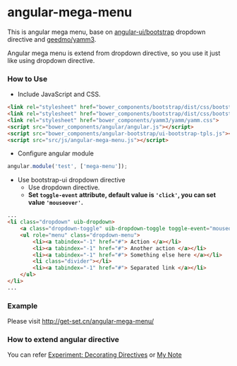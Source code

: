 # angular-mega-menu

This is angular mega menu, base on [angular-ui/bootstrap](https://github.com/angular-ui/bootstrap) dropdown directive and [geedmo/yamm3](https://github.com/geedmo/yamm3).

Angular mega menu is extend from dropdown directive, so you use it just like using dropdown directive.

### How to Use
- Include JavaScript and CSS.

```html
<link rel="stylesheet" href="bower_components/bootstrap/dist/css/bootstrap.min.css">
<link rel="stylesheet" href="bower_components/bootstrap/dist/css/bootstrap-theme.min.css">
<link rel="stylesheet" href="bower_components/yamm3/yamm/yamm.css">
<script src="bower_components/angular/angular.js"></script>
<script src="bower_components/angular-bootstrap/ui-bootstrap-tpls.js"></script>
<script src="src/js/angular-mega-menu.js"></script>
```

- Configure angular module

```js
angular.module('test', ['mega-menu']);
```

- Use bootstrap-ui dropdown directive
	- Use dropdown directive.
	- **Set `toggle-event` attribute, default value is `'click'`, you can set value `'mouseover'`.**

```html
...
<li class="dropdown" uib-dropdown>
	<a class="dropdown-toggle" uib-dropdown-toggle toggle-event="mouseover" href="#">Classic<b class="caret"></b></a>
	<ul role="menu" class="dropdown-menu">
		<li><a tabindex="-1" href="#"> Action </a></li>
		<li><a tabindex="-1" href="#"> Another action </a></li>
		<li><a tabindex="-1" href="#"> Something else here </a></li>
		<li class="divider"></li>
		<li><a tabindex="-1" href="#"> Separated link </a></li>
	</ul>
</li>
...
```
### Example

Please visit http://get-set.cn/angular-mega-menu/

### How to extend angular directive

You can refer [Experiment: Decorating Directives](http://angular-tips.com/blog/2013/09/experiment-decorating-directives/) or [My Note](https://github.com/hjzheng/CUF_meeting_knowledge_share/issues/34)
